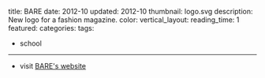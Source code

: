 title: BARE
date: 2012-10
updated: 2012-10
thumbnail: logo.svg
description: New logo for a fashion magazine.
color:
vertical_layout:
reading_time: 1
featured:
categories:
tags:
- school
---

- visit [BARE's website](http://www.baremagazine.org/)

